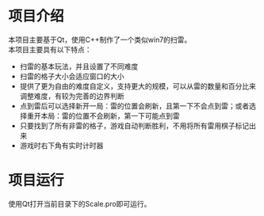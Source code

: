 # 项目介绍
本项目主要基于Qt，使用C++制作了一个类似win7的扫雷。  
本项目主要具有以下特点：
- 扫雷的基本玩法，并且设置了不同难度
- 扫雷的格子大小会适应窗口的大小
- 提供了更为自由的难度自定义，支持更大的规模，可以从雷的数量和百分比来调整难度，有较为完善的边界判断
- 点到雷后可以选择新开一局：雷的位置会刷新，且第一下不会点到雷；或者选择重开本局：雷的位置不会刷新，第一下可能点到雷
- 只要找到了所有非雷的格子，游戏自动判断胜利，不用将所有雷用棋子标记出来
- 游戏时右下角有实时计时器
  
# 项目运行
使用Qt打开当前目录下的Scale.pro即可运行。